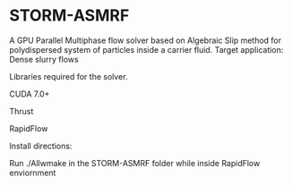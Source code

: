 # STORM-ASMRF

A GPU Parallel Multiphase flow solver based on Algebraic Slip method for polydispersed system of particles inside a carrier fluid.
Target application: Dense slurry flows

Libraries required for the solver. 

CUDA 7.0+ 

Thrust 

RapidFlow 

Install directions: 

Run ./Allwmake in the STORM-ASMRF folder while inside RapidFlow enviornment

